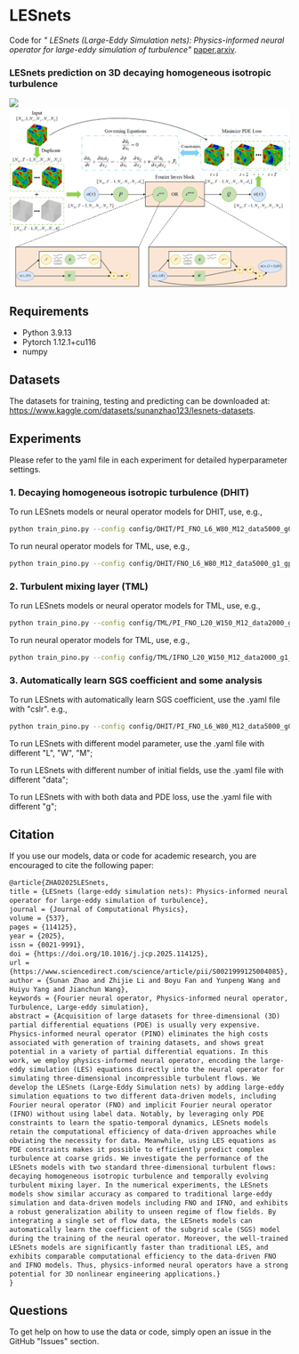 # LESnets
Code for *" LESnets (Large-Eddy Simulation nets): Physics-informed neural operator for large-eddy simulation of turbulence"* [paper](https://www.sciencedirect.com/science/article/pii/S0021999125004085?via%3Dihub),[arxiv](https://arxiv.org/abs/2411.04502).


<h3> LESnets prediction on 3D decaying homogeneous isotropic turbulence </h3>
<img src="https://github.com/Sunan-zhao/LESnets/blob/main/assets/DHIT_sample5_3tau.gif" width="600">


<img src="https://github.com/Sunan-zhao/LESnets/blob/main/assets/LESnets_model.jpg" width="720">


## Requirements
- Python 3.9.13
- Pytorch 1.12.1+cu116
- numpy

## Datasets
The datasets for training, testing and predicting can be downloaded at: https://www.kaggle.com/datasets/sunanzhao123/lesnets-datasets.

## Experiments
Please refer to the yaml file in each experiment for detailed hyperparameter settings.

### 1. Decaying homogeneous isotropic turbulence (DHIT)
To run LESnets models or neural operator models for DHIT, use, e.g.,
```bash 
python train_pino.py --config config/DHIT/PI_FNO_L6_W80_M12_data5000_g0_gp0.yaml
```
To run neural operator models for TML, use, e.g.,

```bash 
python train_pino.py --config config/DHIT/FNO_L6_W80_M12_data5000_g1_gp0.yaml
```

### 2. Turbulent mixing layer (TML)
To run LESnets models or neural operator models for TML, use, e.g.,
```bash 
python train_pino.py --config config/TML/PI_FNO_L20_W150_M12_data2000_g0_gp0.yaml
```
To run neural operator models for TML, use, e.g.,

```bash 
python train_pino.py --config config/TML/IFNO_L20_W150_M12_data2000_g1_gp0.yaml
```
### 3. Automatically learn SGS coefficient and some analysis
To run LESnets with automatically learn SGS coefficient, use the .yaml file with "cslr". e.g., 
```bash 
python train_pino.py --config config/DHIT/PI_FNO_L6_W80_M12_data5000_g0_gp05_fDNS_cslr1e5.yaml
```
To run LESnets with different model parameter, use the .yaml file with different "L", "W", "M";

To run LESnets with different number of initial fields, use the .yaml file with different "data";

To run LESnets with with both data and PDE loss, use the .yaml file with different "g";


## Citation

If you use our models, data or code for academic research, you are encouraged to cite the following paper:
```
@article{ZHAO2025LESnets,
title = {LESnets (large-eddy simulation nets): Physics-informed neural operator for large-eddy simulation of turbulence},
journal = {Journal of Computational Physics},
volume = {537},
pages = {114125},
year = {2025},
issn = {0021-9991},
doi = {https://doi.org/10.1016/j.jcp.2025.114125},
url = {https://www.sciencedirect.com/science/article/pii/S0021999125004085},
author = {Sunan Zhao and Zhijie Li and Boyu Fan and Yunpeng Wang and Huiyu Yang and Jianchun Wang},
keywords = {Fourier neural operator, Physics-informed neural operator, Turbulence, Large-eddy simulation},
abstract = {Acquisition of large datasets for three-dimensional (3D) partial differential equations (PDE) is usually very expensive. Physics-informed neural operator (PINO) eliminates the high costs associated with generation of training datasets, and shows great potential in a variety of partial differential equations. In this work, we employ physics-informed neural operator, encoding the large-eddy simulation (LES) equations directly into the neural operator for simulating three-dimensional incompressible turbulent flows. We develop the LESnets (Large-Eddy Simulation nets) by adding large-eddy simulation equations to two different data-driven models, including Fourier neural operator (FNO) and implicit Fourier neural operator (IFNO) without using label data. Notably, by leveraging only PDE constraints to learn the spatio-temporal dynamics, LESnets models retain the computational efficiency of data-driven approaches while obviating the necessity for data. Meanwhile, using LES equations as PDE constraints makes it possible to efficiently predict complex turbulence at coarse grids. We investigate the performance of the LESnets models with two standard three-dimensional turbulent flows: decaying homogeneous isotropic turbulence and temporally evolving turbulent mixing layer. In the numerical experiments, the LESnets models show similar accuracy as compared to traditional large-eddy simulation and data-driven models including FNO and IFNO, and exhibits a robust generalization ability to unseen regime of flow fields. By integrating a single set of flow data, the LESnets models can automatically learn the coefficient of the subgrid scale (SGS) model during the training of the neural operator. Moreover, the well-trained LESnets models are significantly faster than traditional LES, and exhibits comparable computational efficiency to the data-driven FNO and IFNO models. Thus, physics-informed neural operators have a strong potential for 3D nonlinear engineering applications.}
}
```
## Questions

To get help on how to use the data or code, simply open an issue in the GitHub "Issues" section.
